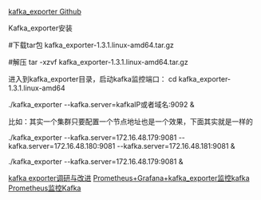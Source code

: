 [kafka_exporter Github](https://github.com/danielqsj/kafka_exporter)


Kafka_exporter安装

#下载tar包
kafka_exporter-1.3.1.linux-amd64.tar.gz

#解压
tar -xzvf kafka_exporter-1.3.1.linux-amd64.tar.gz

进入到kafka_exporter目录，启动kafka监控端口：
cd kafka_exporter-1.3.1.linux-amd64

./kafka_exporter --kafka.server=kafkaIP或者域名:9092 &


比如：其实一个集群只要配置一个节点地址也是一个效果，下面其实就是一样的

./kafka_exporter --kafka.server=172.16.48.179:9081 --kafka.server=172.16.48.180:9081 --kafka.server=172.16.48.181:9081 &

./kafka_exporter --kafka.server=172.16.48.179:9081 &





[kafka exporter调研与改进](https://cloud.tencent.com/developer/article/1794971)
[Prometheus+Grafana+kafka_exporter监控kafka](https://blog.csdn.net/An1090239782/article/details/102994930)  
[Prometheus监控Kafka](https://blog.csdn.net/baidu_31618421/article/details/106774838)  

